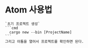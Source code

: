 # Atom 사용법

    `초기 프로젝트 생성`
    ```cmd
      cargo new --bin [ProjectName]
    ```
    그리고 아톰을 열어서 프로젝트를 확인하면 된다.
